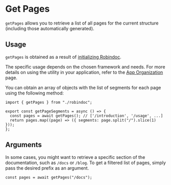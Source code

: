 # Get Pages

`getPages` allows you to retrieve a list of all pages for the current structure (including those automatically generated).

## Usage

`getPages` is obtained as a result of [initializing Robindoc](../../01-getting-started/03-initialization.md).

The specific usage depends on the chosen framework and needs. For more details on using the utility in your application, refer to the [App Organization](../../01-getting-started/04-app-organization/README.md) page.

You can obtain an array of objects with the list of segments for each page using the following method:

```tsx
import { getPages } from "./robindoc";

export const getPageSegments = async () => {
  const pages = await getPages(); // ['/introduction', '/usage', ...]
  return pages.map((page) => ({ segments: page.split("/").slice(1) }));
};
```

## Arguments

In some cases, you might want to retrieve a specific section of the documentation, such as `/docs` or `/blog`. To get a filtered list of pages, simply pass the desired prefix as an argument.

```tsx
const pages = await getPages("/docs");
```
